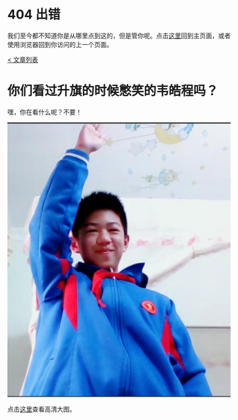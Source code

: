 # 404 出错

我们至今都不知道你是从哪里点到这的，但是管你呢。点击[这里](/)回到主页面，或者使用浏览器回到你访问的上一个页面。













































































[< 文章列表](/)

# 你们看过升旗的时候憋笑的韦皓程吗？

嘿，你在看什么呢？不要！

![图片](/res/raiseHand.png)

点击[这里](/res/raiseHand.png)查看高清大图。